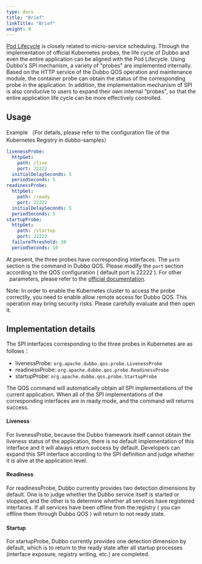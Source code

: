 ```yaml
---
type: docs
title: "Brief"
linkTitle: "Brief"
weight: 9
---
```


[Pod Lifecycle](https://kubernetes.io/docs/concepts/workloads/pods/pod-lifecycle/) is closely related to micro-service scheduling. Through the implementation of official Kubernetes probes, the life cycle of Dubbo and even the entire application can be aligned with the Pod Lifecycle.
Using Dubbo's SPI mechanism, a variety of "probes" are implemented internally. Based on the HTTP service of the Dubbo QOS operation and maintenance module, the container probe can obtain the status of the corresponding probe in the application. In addition, the implementation mechanism of SPI is also conducive to users to expand their own internal "probes", so that the entire application life cycle can be more effectively controlled.


## Usage


Example （For details, please refer to the configuration file of the Kubernetes Registry in dubbo-samples）
```yaml
livenessProbe:
  httpGet:
    path: /live
    port: 22222
  initialDelaySeconds: 5
  periodSeconds: 5
readinessProbe:
  httpGet:
    path: /ready
    port: 22222
  initialDelaySeconds: 5
  periodSeconds: 5
startupProbe:
  httpGet:
    path: /startup
    port: 22222
  failureThreshold: 30
  periodSeconds: 10
```


At present, the three probes have corresponding interfaces. The `path` section is the command in Dubbo QOS. Please modify the `port` section according to the QOS configuration ( default port is 22222 ). For other     parameters, please refer to the [official documentation](https://kubernetes.io/docs/tasks/configure-pod-container/configure-liveness-readiness-startup-probes/).


Note: In order to enable the Kubernetes cluster to access the probe correctlly, you need to enable allow remote access for Dubbo QOS. This operation may bring security risks. Please carefully evaluate and then open it.


## Implementation details


The SPI interfaces corresponding to the three probes in Kubernetes are as follows：

- livenessProbe: `org.apache.dubbo.qos.probe.LivenessProbe`
- readinessProbe: `org.apache.dubbo.qos.probe.ReadinessProbe`
- startupProbe: `org.apache.dubbo.qos.probe.StartupProbe`



The QOS command will automatically obtain all SPI implementations of the current application. When all of the SPI implementations of the corresponding interfaces are in ready mode, and the command will returns success.


#### Liveness
For livenessProbe, because the Dubbo framework itself cannot obtain the liveness status of the application, there is no default implementation of this interface and it will always return success by default. Developers can expand this SPI interface according to the SPI definition and judge whether it is alive at the application level.


#### Readiness
For readinessProbe, Dubbo currently provides two detection dimensions by default. One is to judge whether the Dubbo service itself is started or stopped, and the other is to determine whether all services have registered interfaces. If all services have been offline from the registry ( you can offline them through Dubbo QOS ) will return to not ready state.


#### Startup
For startupProbe, Dubbo currently provides one detection dimension by default, which is to return to the ready state after all startup processes (interface exposure, registry writing, etc.) are completed.

